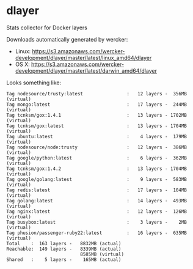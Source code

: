 # dlayer
Stats collector for Docker layers

Downloads automatically generated by wercker:

  * Linux: https://s3.amazonaws.com/wercker-development/dlayer/master/latest/linux_amd64/dlayer
  * OS X: https://s3.amazonaws.com/wercker-development/dlayer/master/latest/darwin_amd64/dlayer
  
Looks something like:
```
Tag nodesource/trusty:latest                :   12 layers -  356MB (virtual)
Tag mongo:latest                            :   17 layers -  244MB (virtual)
Tag tcnksm/gox:1.4.1                        :   13 layers - 1702MB (virtual)
Tag tcnksm/gox:latest                       :   13 layers - 1704MB (virtual)
Tag ubuntu:latest                           :    4 layers -  179MB (virtual)
Tag nodesource/node:trusty                  :   12 layers -  386MB (virtual)
Tag google/python:latest                    :    6 layers -  362MB (virtual)
Tag tcnksm/gox:1.4.2                        :   13 layers - 1704MB (virtual)
Tag google/golang:latest                    :    9 layers -  583MB (virtual)
Tag redis:latest                            :   17 layers -  104MB (virtual)
Tag golang:latest                           :   14 layers -  493MB (virtual)
Tag nginx:latest                            :   12 layers -  126MB (virtual)
Tag busybox:latest                          :    3 layers -    2MB (virtual)
Tag phusion/passenger-ruby22:latest         :   16 layers -  635MB (virtual)
Total    :  163 layers -   8832MB (actual)
Reachable:  149 layers -   8339MB (actual)
                           8585MB (virtual)
Shared   :    5 layers -    165MB (actual)
```
